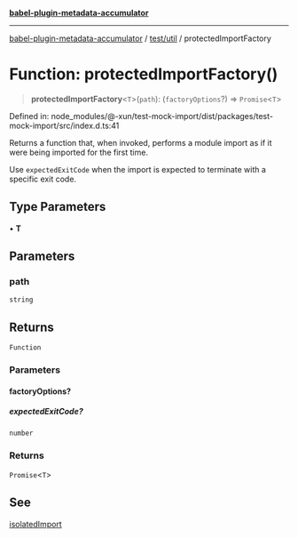 [**babel-plugin-metadata-accumulator**](../../../README.md)

***

[babel-plugin-metadata-accumulator](../../../README.md) / [test/util](../README.md) / protectedImportFactory

# Function: protectedImportFactory()

> **protectedImportFactory**\<`T`\>(`path`): (`factoryOptions`?) => `Promise`\<`T`\>

Defined in: node\_modules/@-xun/test-mock-import/dist/packages/test-mock-import/src/index.d.ts:41

Returns a function that, when invoked, performs a module import as if it were
being imported for the first time.

Use `expectedExitCode` when the import is expected to terminate with a
specific exit code.

## Type Parameters

• **T**

## Parameters

### path

`string`

## Returns

`Function`

### Parameters

#### factoryOptions?

##### expectedExitCode?

`number`

### Returns

`Promise`\<`T`\>

## See

[isolatedImport](isolatedImport.md)
